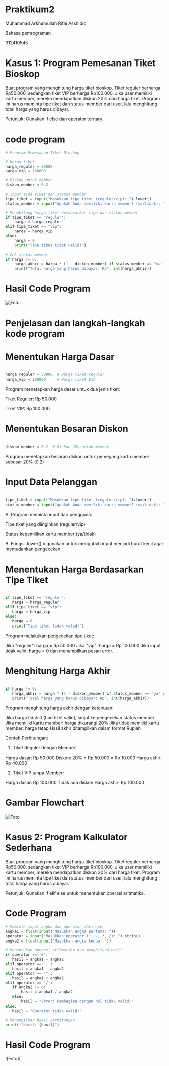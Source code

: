 # Praktikum2

Muhammad Arkhamullah Rifai Asshidiq

Bahasa pemrograman

312410545

#  Kasus 1: Program Pemesanan Tiket Bioskop
Buat program yang menghitung harga tiket bioskop. Tiket reguler berharga Rp50.000,
sedangkan tiket VIP berharga Rp100.000. Jika user memiliki kartu member, mereka
mendapatkan diskon 20% dari harga tiket. Program ini harus meminta tipe tiket dan status
member dari user, lalu menghitung total harga yang harus dibayar.

Petunjuk:
Gunakan if else dan operator ternary.
# code program
```python
# Program Pemesanan Tiket Bioskop

# Harga tiket
harga_reguler = 50000
harga_vip = 100000

# Diskon untuk member
diskon_member = 0.2

# Input tipe tiket dan status member
tipe_tiket = input("Masukkan tipe tiket (reguler/vip): ").lower()
status_member = input("Apakah Anda memiliki kartu member? (ya/tidak): ").lower()

# Menghitung harga tiket berdasarkan tipe dan status member
if tipe_tiket == "reguler":
    harga = harga_reguler
elif tipe_tiket == "vip":
    harga = harga_vip
else:
    harga = 0
    print("Tipe tiket tidak valid!")

# Cek status member
if harga != 0:
    harga_akhir = harga * (1 - diskon_member) if status_member == "ya" else harga
    print("Total harga yang harus dibayar: Rp", int(harga_akhir))

```
# Hasil Code Program
![Foto](https://github.com/MuhammadArkham/Foto/blob/main/Screenshot%202024-10-29%20193632.png?raw=true)

# Penjelasan dan langkah-langkah kode program

# Menentukan Harga Dasar
   
```Python

harga_reguler = 50000  # Harga tiket reguler
harga_vip = 100000     # Harga tiket VIP
```
 Program menetapkan harga dasar untuk dua jenis tiket:

 Tiket Reguler: Rp 50.000

 Tiket VIP: Rp 100.000

# Menentukan Besaran Diskon

```Python

diskon_member = 0.2  # Diskon 20% untuk member
```
 Program menetapkan besaran diskon untuk pemegang kartu member sebesar 20% (0.2)

# Input Data Pelanggan

   ```Python
   
   tipe_tiket = input("Masukkan tipe tiket (reguler/vip): ").lower()
   status_member = input("Apakah Anda memiliki kartu member? (ya/tidak): ").lower()
   ```
A. Program meminta input dari pengguna:

   Tipe tiket yang diinginkan (reguler/vip)

   Status kepemilikan kartu member (ya/tidak)

B. Fungsi .lower() digunakan untuk mengubah input menjadi huruf kecil agar memudahkan pengecekan.

# Menentukan Harga Berdasarkan Tipe Tiket

 ```Python

if tipe_tiket == "reguler":
    harga = harga_reguler
elif tipe_tiket == "vip":
    harga = harga_vip
else:
    harga = 0
    print("Tipe tiket tidak valid!")
```
 Program melakukan pengecekan tipe tiket:

Jika "reguler": harga = Rp 50.000
Jika "vip": harga = Rp 100.000
Jika input tidak valid: harga = 0 dan menampilkan pesan error.
 
# Menghitung Harga Akhir

 ```Python

if harga != 0:
    harga_akhir = harga * (1 - diskon_member) if status_member == "ya" else harga
    print("Total harga yang harus dibayar: Rp", int(harga_akhir))
```
Program menghitung harga akhir dengan ketentuan:

Jika harga tidak 0 (tipe tiket valid), lanjut ke pengecekan status member
Jika memiliki kartu member: harga dikurangi 20%
Jika tidak memiliki kartu member: harga tetap
Hasil akhir ditampilkan dalam format Rupiah



Contoh Perhitungan:

1. Tiket Reguler dengan Member:

Harga dasar: Rp 50.000
Diskon: 20% × Rp 50.000 = Rp 10.000
Harga akhir: Rp 40.000


2. Tiket VIP tanpa Member:

Harga dasar: Rp 100.000
Tidak ada diskon
Harga akhir: Rp 100.000

# Gambar Flowchart
![Foto](https://github.com/MuhammadArkham/Foto/blob/main/KASUS1.drawio.png?raw=true)


# Kasus 2: Program Kalkulator Sederhana
Buat program yang menghitung harga tiket bioskop. Tiket reguler berharga Rp50.000,
sedangkan tiket VIP berharga Rp100.000. Jika user memiliki kartu member, mereka
mendapatkan diskon 20% dari harga tiket. Program ini harus meminta tipe tiket dan status
member dari user, lalu menghitung total harga yang harus dibayar.

Petunjuk:
Gunakan if elif else untuk menentukan operasi aritmatika.

# Code Program
 ```Python
# Meminta input angka dan operator dari user
angka1 = float(input("Masukkan angka pertama: "))
operator = input("Masukkan operator (+, -, *, /): ").strip()
angka2 = float(input("Masukkan angka kedua: "))

# Menentukan operasi aritmatika dan menghitung hasil
if operator == '+':
    hasil = angka1 + angka2
elif operator == '-':
    hasil = angka1 - angka2
elif operator == '*':
    hasil = angka1 * angka2
elif operator == '/':
    if angka2 != 0:
        hasil = angka1 / angka2
    else:
        hasil = "Error: Pembagian dengan nol tidak valid!"
else:
    hasil = "Operator tidak valid!"

# Menampilkan hasil perhitungan
print(f"Hasil: {hasil}")
```
# Hasil Code Program
![Foto](


